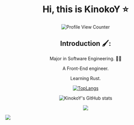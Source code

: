 <div align=center>
  
# Hi, this is KinokoY :star:

![Profile View Counter](https://komarev.com/ghpvc/?username=KinokoY)

## Introduction 🖌️:

Major in Software Engineering. :man_technologist:
  
  <p>A Front-End engineer.</p>
  <p>Learning Rust.</p>

[![TopLangs](https://github-readme-stats.vercel.app/api/top-langs/?username=KinokoY&layout=compact)](https://github.com/anuraghazra/github-readme-stats)

![KinokoY's GitHub stats](https://github-readme-stats.vercel.app/api?username=KinokoY&show_icons=true&bg_color=30,e96443,904e95&title_color=fff&text_color=fff)

![](https://github-profile-trophy.vercel.app/?username=JiquanWang99&theme=flat&column=7&margin-w=10)

</div>

![](https://hit.yhype.me/github/profile?user_id=57290456)

